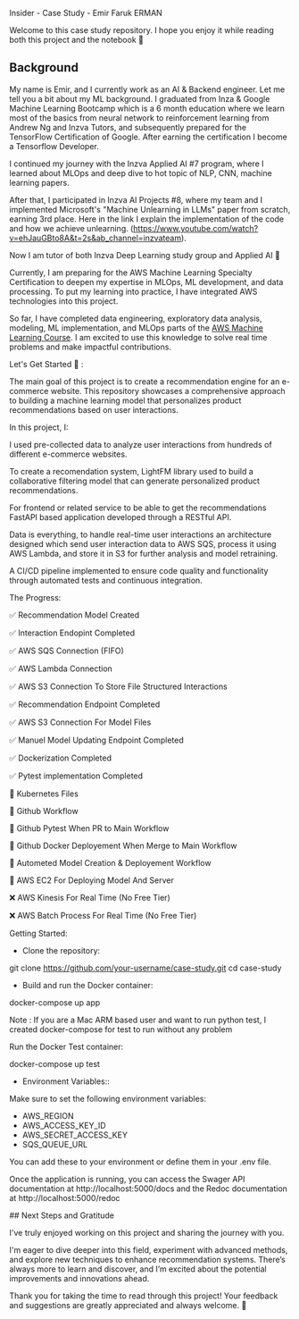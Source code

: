 Insider - Case Study - Emir Faruk ERMAN

Welcome to this case study repository. I hope you enjoy it while reading both this project and the notebook 🚀

## Background

My name is Emir, and I currently work as an AI & Backend engineer. Let me tell you a bit about my ML background. I graduated from Inza & Google Machine Learning Bootcamp which is a 6 month education where we learn most of the basics from neural network to reinforcement learning from Andrew Ng and Inzva Tutors, and subsequently prepared for the TensorFlow Certification of Google. After earning the certification I become a Tensorflow Developer.

I continued my journey with the Inzva Applied AI #7 program, where I learned about MLOps and deep dive to hot topic of NLP, CNN, machine learning papers.

After that, I participated in Inzva AI Projects #8, where my team and I implemented Microsoft's "Machine Unlearning in LLMs" paper from scratch, earning 3rd place. Here in the link I explain the implementation of the code and how we achieve unlearning. 
(https://www.youtube.com/watch?v=ehJauGBto8A&t=2s&ab_channel=inzvateam).

Now I am tutor of both Inzva Deep Learning study group and Applied AI 🚀

Currently, I am preparing for the AWS Machine Learning Specialty Certification to deepen my expertise in MLOps, ML development, and data processing. To put my learning into practice, I have integrated AWS technologies into this project.

So far, I have completed data engineering, exploratory data analysis, modeling, ML implementation, and MLOps parts of the [AWS Machine Learning Course](https://www.udemy.com/course/aws-machine-learning/?couponCode=LETSLEARNNOWPP). I am excited to use this knowledge to solve real time problems and make impactful contributions.


Let's Get Started 🚀 : 


The main goal of this project is to create a recommendation engine for an e-commerce website. This repository showcases a comprehensive approach to building a machine learning model that personalizes product recommendations based on user interactions.

In this project, I:

I used pre-collected data to analyze user interactions from hundreds of different e-commerce websites.

To create a recomendation system, LightFM library used to build a collaborative filtering model that can generate personalized product recommendations.

For frontend or related service to be able to get the recommendations FastAPI based application developed through a RESTful API.

Data is everything, to handle real-time user interactions an architecture designed which send user interaction data to AWS SQS, process it using AWS Lambda, and store it in S3 for further analysis and model retraining.

A CI/CD pipeline implemented to ensure code quality and functionality through automated tests and continuous integration.


The Progress:

✅ Recommendation Model Created

✅ Interaction Endopint Completed

   ✅ AWS SQS Connection (FIFO)

   ✅ AWS Lambda Connection

   ✅ AWS S3 Connection To Store File Structured Interactions
   
✅ Recommendation Endpoint Completed
   
   ✅ AWS S3 Connection For Model Files

✅ Manuel Model Updating Endpoint Completed
   
✅ Dockerization Completed

✅ Pytest implementation Completed

🔲 Kubernetes Files

🔲 Github Workflow  
   
   🔲 Github Pytest When PR to Main Workflow 

   🔲 Github Docker Deployement When Merge to Main Workflow 

🔲 Autometed Model Creation & Deployement Workflow

🔲 AWS EC2 For Deploying Model And Server

❌ AWS Kinesis For Real Time (No Free Tier)

❌ AWS Batch Process For Real Time (No Free Tier)


Getting Started: 

- Clone the repository:

git clone https://github.com/your-username/case-study.git
cd case-study

- Build and run the Docker container:

docker-compose up app

Note : If you are a Mac ARM based user and want to run python test, I created docker-compose for test to run without any problem

Run the Docker Test container:

docker-compose up test

- Environment Variables::

Make sure to set the following environment variables:

- AWS_REGION
- AWS_ACCESS_KEY_ID
- AWS_SECRET_ACCESS_KEY
- SQS_QUEUE_URL

You can add these to your environment or define them in your .env file.

Once the application is running, you can access the Swager API documentation at http://localhost:5000/docs and the Redoc documentation at http://localhost:5000/redoc


## Next Steps and Gratitude

I've truly enjoyed working on this project and sharing the journey with you.

I'm eager to dive deeper into this field, experiment with advanced methods, and explore new techniques to enhance recommendation systems. There’s always more to learn and discover, and I’m excited about the potential improvements and innovations ahead.

Thank you for taking the time to read through this project! Your feedback and suggestions are greatly appreciated and always welcome. 🚀